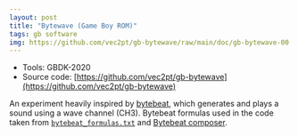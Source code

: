 ```yaml
---
layout: post
title: "Bytewave (Game Boy ROM)"
tags: gb software
img: https://github.com/vec2pt/gb-bytewave/raw/main/doc/gb-bytewave-00.png
---
```


- Tools: GBDK-2020
- Source code: [https://github.com/vec2pt/gb-bytewave](https://github.com/vec2pt/gb-bytewave)

An experiment heavily inspired by [bytebeat](http://canonical.org/~kragen/bytebeat/), which generates and plays a sound using a wave channel (CH3).
Bytebeat formulas used in the code taken from [`bytebeat_formulas.txt`](http://viznut.fi/demos/unix/bytebeat_formulas.txt) and [Bytebeat composer](https://dollchan.net/bytebeat/).
